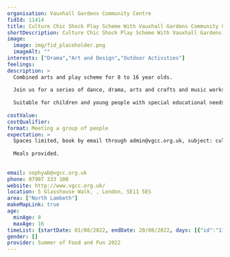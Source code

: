 ```yaml
---
organisation: Vauxhall Gardens Community Centre
fidId: 11414
title: Culture Chic Shock Play Scheme With Vauxhall Gardens Community Centre
shortDescription: Culture Chic Shock Play Scheme With Vauxhall Gardens Community Centre + description
image:
  image: img/fid_placeholder.png
  imageAlt: ""
interests: ["Drama","Art and Design","Outdoor Activities"]
feelings:
description: >
  Combined arts and play scheme for 8 to 16 year olds. 
  
  Join us for a series of dance, drama, arts and crafts and music workshops celebrating London's diverse colourful and multicultural heritage through an exploration of music and fashion and food.
  
  Suitable for children and young people with special educational needs and disabilities.
  
costValue: 
costQualifier: 
format: Meeting a group of people
expectation: >
  Spaces limited, book by email through admin@vgcc.org.uk, subject: culture chic shock. 
  
  Meals provided.
  
  
email: sophyab@vgcc.org.uk
phone: 07907 333 108
website: http://www.vgcc.org.uk/
location: 5 Glasshouse Walk, , London, SE11 5ES
area: ["North Lambeth"]
makeMapLink: true
age:
  minAge: 8
  maxAge: 16
timeList: {startDate: 01/08/2022, endDate: 20/08/2022, days: [{"id":"11414","fis_provider_name":"Culture Chic Shock Play Scheme With Vauxhall Gardens Community Centre","day":"Monday","start_time":"9:30 AM","end_time":"3:30 PM"},{"id":"11414","fis_provider_name":"Culture Chic Shock Play Scheme With Vauxhall Gardens Community Centre","day":"Tuesday","start_time":"9:30 AM","end_time":"3:30 PM"},{"id":"11414","fis_provider_name":"Culture Chic Shock Play Scheme With Vauxhall Gardens Community Centre","day":"Wednesday","start_time":"9:30 AM","end_time":"3:30 PM"},{"id":"11414","fis_provider_name":"Culture Chic Shock Play Scheme With Vauxhall Gardens Community Centre","day":"Thursday","start_time":"9:30 AM","end_time":"3:30 PM"},{"id":"11414","fis_provider_name":"Culture Chic Shock Play Scheme With Vauxhall Gardens Community Centre","day":"Friday","start_time":"9:30 AM","end_time":"3:30 PM"}] }
gender: []
provider: Summer of Food and Fun 2022
---
```



